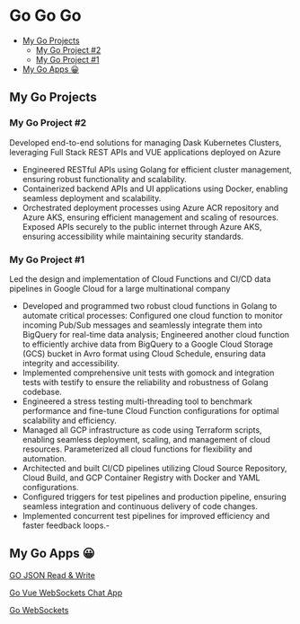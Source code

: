 # Go Go Go

- [My Go Projects](#my-go-projects)
  - [My Go Project #2](#my-go-project-2)
  - [My Go Project #1](#my-go-project-1)
- [My Go Apps 😀](#my-go-apps-)

## My Go Projects

### My Go Project #2

Developed end-to-end solutions for managing Dask Kubernetes Clusters, leveraging Full Stack REST APIs and VUE applications deployed on Azure

- Engineered RESTful APIs using Golang for efficient cluster management, ensuring robust functionality and scalability.
- Containerized backend APIs and UI applications using Docker, enabling seamless deployment and scalability.
- Orchestrated deployment processes using Azure ACR repository and Azure AKS, ensuring efficient management and scaling of resources.
Exposed APIs securely to the public internet through Azure AKS, ensuring accessibility while maintaining security standards.

<!-- Hatfield -->
<!-- ### 2: Created Full Stack REST APIs (backend) and VUE (front-end) apps to manage Dask Kubernetes Clusters and deployed to Azure

- Coded the functions to manage Dask Kubernetes Clusters with GoLang and Python.
- Monitored the Clusters with Kubectl and dashboard.
- Programmed REST APIs with GoLang.
- Built the UI with VUE and Vuetify.
- Containerized the backend API app and UI app with Docker, managed with Azure ACR repository, deployed to Azure AKS and then exposed the API to a public IP. -->

<!-- Thales Group -->
<!-- ### 1: Designed and implemented Cloud functions and CI/CD data pipelines in Google Cloud for a large multinational company

- Programmed cloud functions in Golang and Python.
- Configured one cloud function to monitor incoming Pub/Sub messages then save to BigQuery, another cloud function to archive data from BigQuery to GCS bucket in avro format with Cloud Schedule.
- Created unit tests with go mock framework and integration tests for test coverage.
- Built a stress testing multi-threading tool for performance benchmark and adjusted Cloud Function configuration.
- Managed all GCP infrastructure as code with Terraform scripts, parameterized all cloud functions, automated everything and enabled auto-scaling.
- Designed and built the CI/CD pipelines with Cloud Source Repository, Cloud Build and GCP Container Registry with Docker and YAML; set up the triggers for the test pipelines and prod pipeline; configured multiple test pipelines can run concurrently.
- Handed over high quality detailed runbook documentation. -->

### My Go Project #1

Led the design and implementation of Cloud Functions and CI/CD data pipelines in Google Cloud for a large multinational company

- Developed and programmed two robust cloud functions in Golang to automate critical processes: Configured one cloud function to monitor incoming Pub/Sub messages and seamlessly integrate them into BigQuery for real-time data analysis; Engineered another cloud function to efficiently archive data from BigQuery to a Google Cloud Storage (GCS) bucket in Avro format using Cloud Schedule, ensuring data integrity and accessibility.
- Implemented comprehensive unit tests with gomock and integration tests with testify to ensure the reliability and robustness of Golang codebase.
- Engineered a stress testing multi-threading tool to benchmark performance and fine-tune Cloud Function configurations for optimal scalability and efficiency.
- Managed all GCP infrastructure as code using Terraform scripts, enabling seamless deployment, scaling, and management of cloud resources. Parameterized all cloud functions for flexibility and automation.
- Architected and built CI/CD pipelines utilizing Cloud Source Repository, Cloud Build, and GCP Container Registry with Docker and YAML configurations.
- Configured triggers for test pipelines and production pipeline, ensuring seamless integration and continuous delivery of code changes.
- Implemented concurrent test pipelines for improved efficiency and faster feedback loops.-

## My Go Apps 😀

[GO JSON Read & Write](GoJsonReadWrite/README.md)

[Go Vue WebSockets Chat App](GoVueWebSocketsChat/README.md)

[Go WebSockets](GoWebSocketsConsole/README.md)
